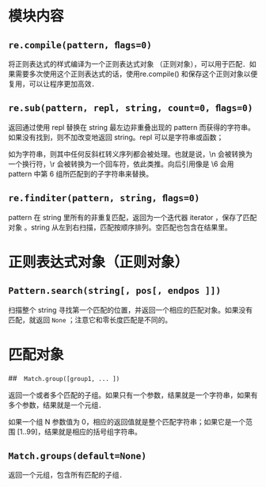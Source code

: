 # 模块内容

## `re.compile(pattern, ﬂags=0)`

将正则表达式的样式编译为一个正则表达式对象 （正则对象），可以用于匹配．如果需要多次使用这个正则表达式的话，使用re.compile() 和保存这个正则对象以便复用，可以让程序更加高效．

## `re.sub(pattern, repl, string, count=0, ﬂags=0)`

返回通过使用 repl 替换在 string 最左边非重叠出现的 pattern 而获得的字符串。如果没有找到，则不加改变地返回 string。repl 可以是字符串或函数；

如为字符串，则其中任何反斜杠转义序列都会被处理。也就是说，\n 会被转换为一个换行符，\r 会被转换为一个回车符，依此类推。向后引用像是 \6 会用 pattern 中第 6 组所匹配到的子字符串来替换。

## `re.finditer(pattern, string, ﬂags=0)`

pattern 在 string 里所有的非重复匹配，返回为一个迭代器 iterator ，保存了匹配对象 。string 从左到右扫描，匹配按顺序排列。空匹配也包含在结果里。

# 正则表达式对象（正则对象）

## `Pattern.search(string[, pos[, endpos ]])`

扫描整个 string 寻找第一个匹配的位置，并返回一个相应的匹配对象。如果没有匹配，就返回 `None` ；注意它和零长度匹配是不同的。

# 匹配对象

##　`Match.group([group1, ... ])`

返回一个或者多个匹配的子组。如果只有一个参数，结果就是一个字符串，如果有多个参数，结果就是一个元组．

如果一个组 N 参数值为 0，相应的返回值就是整个匹配字符串；如果它是一个范围 [1..99]，结果就是相应的括号组字符串。

## `Match.groups(default=None)`

返回一个元组，包含所有匹配的子组．